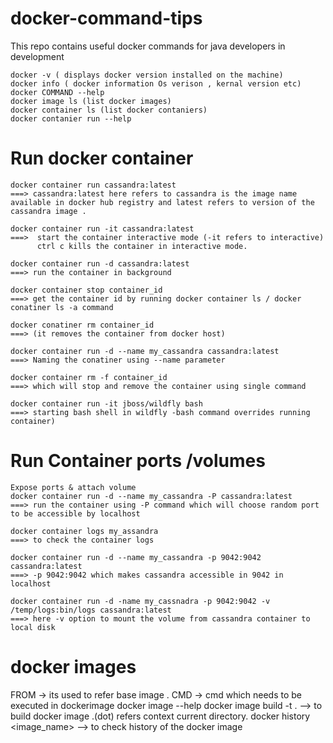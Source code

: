# docker-command-tips
This repo contains useful docker commands for java developers in development

```
docker -v ( displays docker version installed on the machine)
docker info ( docker information Os verison , kernal version etc)
docker COMMAND --help 
docker image ls (list docker images)
docker container ls (list docker contaniers)
docker contanier run --help

```

Run docker container
===================

```
docker container run cassandra:latest
===> cassandra:latest here refers to cassandra is the image name available in docker hub registry and latest refers to version of the        cassandra image .

docker container run -it cassandra:latest
===>  start the container interactive mode (-it refers to interactive)
      ctrl c kills the container in interactive mode.

docker container run -d cassandra:latest 
===> run the container in background

docker container stop container_id 
===> get the container id by running docker container ls / docker conatiner ls -a command

docker conatiner rm container_id 
===> (it removes the container from docker host)

docker container run -d --name my_cassandra cassandra:latest 
===> Naming the conatiner using --name parameter

docker container rm -f container_id 
===> which will stop and remove the container using single command

docker container run -it jboss/wildfly bash 
===> starting bash shell in wildfly -bash command overrides running container)

```

Run Container ports /volumes
===========================

```
Expose ports & attach volume
docker container run -d --name my_cassandra -P cassandra:latest
===> run the container using -P command which will choose random port to be accessible by localhost

docker container logs my_assandra 
===> to check the container logs

docker container run -d --name my_cassandra -p 9042:9042 cassandra:latest 
===> -p 9042:9042 which makes cassandra accessible in 9042 in localhost

docker container run -d -name my_cassnadra -p 9042:9042 -v /temp/logs:bin/logs cassandra:latest
===> here -v option to mount the volume from cassandra container to local disk

```

docker images
=============
FROM -> its used to refer base image .
CMD -> cmd which needs to be executed in dockerimage
docker image --help
docker image build -t <imagename> . --> to build docker image .(dot) refers context current directory.
docker history <image_name> --> to check history of the docker image       

